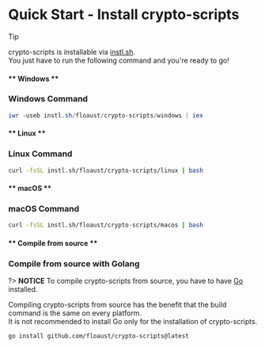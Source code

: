 # Quick Start - Install crypto-scripts

> [!TIP]
> crypto-scripts is installable via [instl.sh](https://instl.sh).\
> You just have to run the following command and you're ready to go!

<!-- tabs:start -->

#### ** Windows **

### Windows Command

```powershell
iwr -useb instl.sh/floaust/crypto-scripts/windows | iex
```

#### ** Linux **

### Linux Command

```bash
curl -fsSL instl.sh/floaust/crypto-scripts/linux | bash
```

#### ** macOS **

### macOS Command

```bash
curl -fsSL instl.sh/floaust/crypto-scripts/macos | bash
```

#### ** Compile from source **

### Compile from source with Golang

?> **NOTICE**
To compile crypto-scripts from source, you have to have [Go](https://golang.org/) installed.

Compiling crypto-scripts from source has the benefit that the build command is the same on every platform.\
It is not recommended to install Go only for the installation of crypto-scripts.

```command
go install github.com/floaust/crypto-scripts@latest
```

<!-- tabs:end -->

